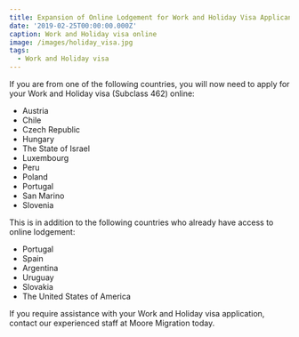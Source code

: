 ```yaml
---
title: Expansion of Online Lodgement for Work and Holiday Visa Applicants
date: '2019-02-25T00:00:00.000Z'
caption: Work and Holiday visa online
image: /images/holiday_visa.jpg
tags:
  - Work and Holiday visa
---
```

If you are from
one of the following countries, you will now need to apply for your Work and
Holiday visa (Subclass 462) online:

* Austria
* Chile
* Czech
  Republic
* Hungary
* The
  State of Israel
* Luxembourg
* Peru
* Poland
* Portugal
* San
  Marino
* Slovenia

This is in addition to the following countries who already
have access to online lodgement:

* Portugal
* Spain
* Argentina
* Uruguay
* Slovakia
* The
  United States of America

If you require assistance with your Work and Holiday visa
application, contact our experienced staff at Moore Migration today.





